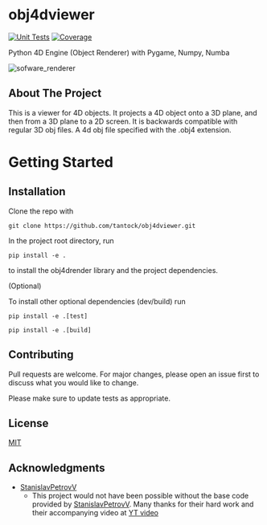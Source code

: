 # obj4dviewer
[![Unit Tests](https://github.com/tantock/obj4dviewer/actions/workflows/unit-tests.yml/badge.svg)](https://github.com/tantock/obj4dviewer/actions/workflows/unit-tests.yml) [![Coverage](https://github.com/tantock/obj4dviewer/actions/workflows/coverage.yaml/badge.svg)](https://github.com/tantock/obj4dviewer/actions/workflows/coverage.yaml)

Python 4D Engine (Object Renderer) with Pygame, Numpy, Numba

![sofware_renderer](screenshots/1.png "sofware_renderer")

## About The Project
This is a viewer for 4D objects. It projects a 4D object onto a 3D plane, and then from a 3D plane to a 2D screen. It is backwards compatible with regular 3D obj files. A 4d obj file specified with the .obj4 extension.

# Getting Started
## Installation
Clone the repo with
```
git clone https://github.com/tantock/obj4dviewer.git
```
In the project root directory, run
```
pip install -e .
```
to install the obj4drender library and the project dependencies.

(Optional)

To install other optional dependencies (dev/build) run
```
pip install -e .[test]
```
```
pip install -e .[build]
```

## Contributing

Pull requests are welcome. For major changes, please open an issue first
to discuss what you would like to change.

Please make sure to update tests as appropriate.

## License

[MIT](https://choosealicense.com/licenses/mit/)

## Acknowledgments

- [StanislavPetrovV](https://github.com/StanislavPetrovV) 
    - This project would not have been possible without the base code provided by [StanislavPetrovV](https://github.com/StanislavPetrovV). Many thanks for their hard work and their accompanying video at [YT video](https://www.youtube.com/watch?v=M_Hx0g5vFko)
